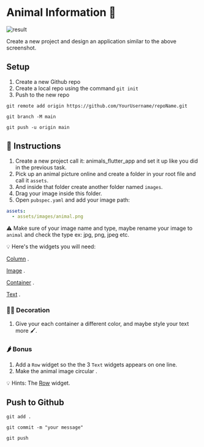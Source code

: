 # Animal Information 🦊

![result](https://user-images.githubusercontent.com/84308096/154492581-93214499-5aeb-4abd-9fc7-7759e29daa94.png)

Create a new project and design an application similar to the above screenshot.

## Setup

1. Create a new Github repo
2. Create a local repo using the command `git init`
3. Push to the new repo

```shell
git remote add origin https://github.com/YourUsername/repoName.git
```

```shell
git branch -M main
```

```shell
git push -u origin main
```

## 🍋 Instructions

1. Create a new project call it: animals_flutter_app and set it up like you did in the previous task.
2. Pick up an animal picture online and create a folder in your root file and call it `assets`.
3. And inside that folder create another folder named `images`.
4. Drag your image inside this folder.
5. Open `pubspec.yaml` and add your image path:

```yaml
assets:
  - assets/images/animal.png
```

⚠️ Make sure of your image name and type, maybe rename your image to `animal` and check the type ex: jpg, png, jpeg etc.

💡 Here's the widgets you will need:

 [Column](https://api.flutter.dev/flutter/widgets/Column-class.html) .

 [Image](https://api.flutter.dev/flutter/widgets/Image-class.html) .

 [Container](https://api.flutter.dev/flutter/widgets/Container-class.html) .

 [Text](https://api.flutter.dev/flutter/widgets/Text-class.html) .

### 🤼‍♂️ Decoration

1. Give your each container a different color, and maybe style your text more 🖌️.

### 🌶 Bonus

1. Add a `Row` widget so the the 3 `Text` widgets appears on one line.
2. Make the animal image circular .

💡 Hints:
The [Row](https://api.flutter.dev/flutter/widgets/Row-class.html) widget.

## Push to Github

```shell
git add .
```

```shell
git commit -m "your message"
```

```shell
git push
```
